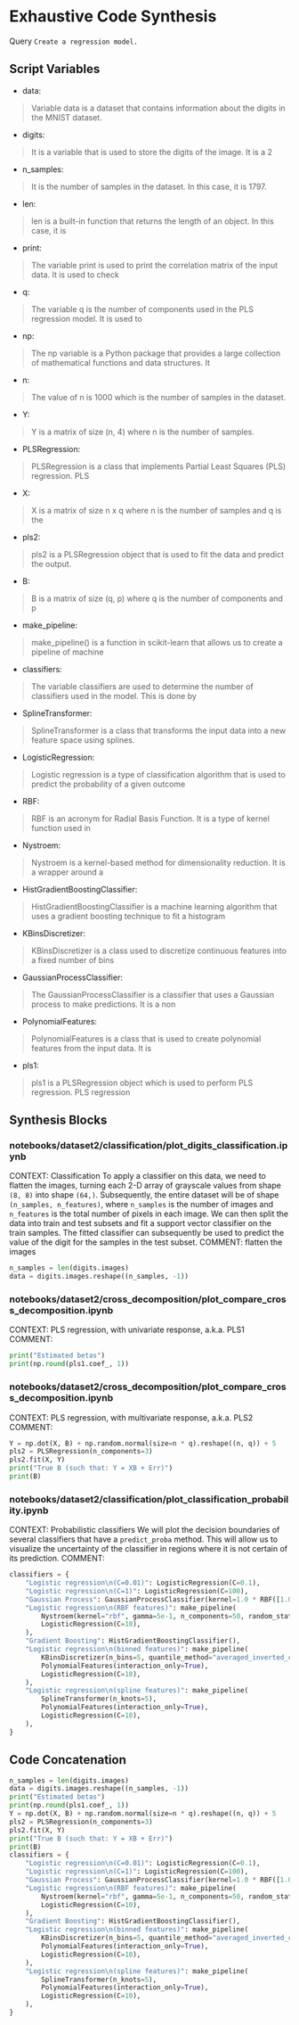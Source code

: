 # Exhaustive Code Synthesis
Query `Create a regression model.`
## Script Variables
- data:<br>
>Variable data is a dataset that contains information about the digits in the MNIST dataset.
- digits:<br>
>It is a variable that is used to store the digits of the image. It is a 2
- n_samples:<br>
>It is the number of samples in the dataset. In this case, it is 1797.
- len:<br>
>len is a built-in function that returns the length of an object. In this case, it is
- print:<br>
>The variable print is used to print the correlation matrix of the input data. It is used to check
- q:<br>
>The variable q is the number of components used in the PLS regression model. It is used to
- np:<br>
>The np variable is a Python package that provides a large collection of mathematical functions and data structures. It
- n:<br>
>The value of n is 1000 which is the number of samples in the dataset.
- Y:<br>
>Y is a matrix of size (n, 4) where n is the number of samples.
- PLSRegression:<br>
>PLSRegression is a class that implements Partial Least Squares (PLS) regression. PLS
- X:<br>
>X is a matrix of size n x q where n is the number of samples and q is the
- pls2:<br>
>pls2 is a PLSRegression object that is used to fit the data and predict the output.
- B:<br>
>B is a matrix of size (q, p) where q is the number of components and p
- make_pipeline:<br>
>make_pipeline() is a function in scikit-learn that allows us to create a pipeline of machine
- classifiers:<br>
>The variable classifiers are used to determine the number of classifiers used in the model. This is done by
- SplineTransformer:<br>
>SplineTransformer is a class that transforms the input data into a new feature space using splines.
- LogisticRegression:<br>
>Logistic regression is a type of classification algorithm that is used to predict the probability of a given outcome
- RBF:<br>
>RBF is an acronym for Radial Basis Function. It is a type of kernel function used in
- Nystroem:<br>
>Nystroem is a kernel-based method for dimensionality reduction. It is a wrapper around a
- HistGradientBoostingClassifier:<br>
>HistGradientBoostingClassifier is a machine learning algorithm that uses a gradient boosting technique to fit a histogram
- KBinsDiscretizer:<br>
>KBinsDiscretizer is a class used to discretize continuous features into a fixed number of bins
- GaussianProcessClassifier:<br>
>The GaussianProcessClassifier is a classifier that uses a Gaussian process to make predictions. It is a non
- PolynomialFeatures:<br>
>PolynomialFeatures is a class that is used to create polynomial features from the input data. It is
- pls1:<br>
>pls1 is a PLSRegression object which is used to perform PLS regression. PLS regression
## Synthesis Blocks
### notebooks/dataset2/classification/plot_digits_classification.ipynb
CONTEXT:  Classification  To apply a classifier on this data, we need to flatten the images, turning each 2-D array of grayscale values from shape
``(8, 8)`` into shape ``(64,)``. Subsequently, the entire dataset will be of shape ``(n_samples, n_features)``, where ``n_samples`` is the number of
images and ``n_features`` is the total number of pixels in each image.  We can then split the data into train and test subsets and fit a support
vector classifier on the train samples. The fitted classifier can subsequently be used to predict the value of the digit for the samples in the test
subset.   COMMENT: flatten the images
```python
n_samples = len(digits.images)
data = digits.images.reshape((n_samples, -1))
```

### notebooks/dataset2/cross_decomposition/plot_compare_cross_decomposition.ipynb
CONTEXT:  PLS regression, with univariate response, a.k.a. PLS1   COMMENT:
```python
print("Estimated betas")
print(np.round(pls1.coef_, 1))
```

### notebooks/dataset2/cross_decomposition/plot_compare_cross_decomposition.ipynb
CONTEXT:  PLS regression, with multivariate response, a.k.a. PLS2   COMMENT:
```python
Y = np.dot(X, B) + np.random.normal(size=n * q).reshape((n, q)) + 5
pls2 = PLSRegression(n_components=3)
pls2.fit(X, Y)
print("True B (such that: Y = XB + Err)")
print(B)
```

### notebooks/dataset2/classification/plot_classification_probability.ipynb
CONTEXT:  Probabilistic classifiers  We will plot the decision boundaries of several classifiers that have a `predict_proba` method. This will allow
us to visualize the uncertainty of the classifier in regions where it is not certain of its prediction.   COMMENT:
```python
classifiers = {
    "Logistic regression\n(C=0.01)": LogisticRegression(C=0.1),
    "Logistic regression\n(C=1)": LogisticRegression(C=100),
    "Gaussian Process": GaussianProcessClassifier(kernel=1.0 * RBF([1.0, 1.0])),
    "Logistic regression\n(RBF features)": make_pipeline(
        Nystroem(kernel="rbf", gamma=5e-1, n_components=50, random_state=1),
        LogisticRegression(C=10),
    ),
    "Gradient Boosting": HistGradientBoostingClassifier(),
    "Logistic regression\n(binned features)": make_pipeline(
        KBinsDiscretizer(n_bins=5, quantile_method="averaged_inverted_cdf"),
        PolynomialFeatures(interaction_only=True),
        LogisticRegression(C=10),
    ),
    "Logistic regression\n(spline features)": make_pipeline(
        SplineTransformer(n_knots=5),
        PolynomialFeatures(interaction_only=True),
        LogisticRegression(C=10),
    ),
}
```

## Code Concatenation
```python
n_samples = len(digits.images)
data = digits.images.reshape((n_samples, -1))
print("Estimated betas")
print(np.round(pls1.coef_, 1))
Y = np.dot(X, B) + np.random.normal(size=n * q).reshape((n, q)) + 5
pls2 = PLSRegression(n_components=3)
pls2.fit(X, Y)
print("True B (such that: Y = XB + Err)")
print(B)
classifiers = {
    "Logistic regression\n(C=0.01)": LogisticRegression(C=0.1),
    "Logistic regression\n(C=1)": LogisticRegression(C=100),
    "Gaussian Process": GaussianProcessClassifier(kernel=1.0 * RBF([1.0, 1.0])),
    "Logistic regression\n(RBF features)": make_pipeline(
        Nystroem(kernel="rbf", gamma=5e-1, n_components=50, random_state=1),
        LogisticRegression(C=10),
    ),
    "Gradient Boosting": HistGradientBoostingClassifier(),
    "Logistic regression\n(binned features)": make_pipeline(
        KBinsDiscretizer(n_bins=5, quantile_method="averaged_inverted_cdf"),
        PolynomialFeatures(interaction_only=True),
        LogisticRegression(C=10),
    ),
    "Logistic regression\n(spline features)": make_pipeline(
        SplineTransformer(n_knots=5),
        PolynomialFeatures(interaction_only=True),
        LogisticRegression(C=10),
    ),
}
```

